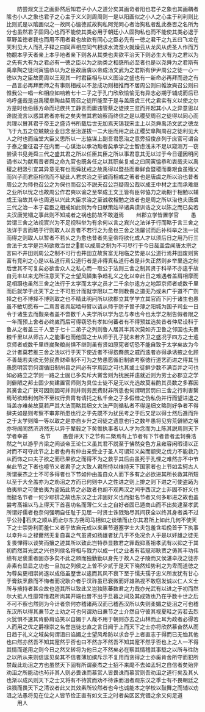 <!-- { "loadSidebar": true } -->
　　防尝观文王之画卦然后知君子小人之道分矣其画竒者阳也君子之象也其画耦者隂也小人之象也君子之心主于义义则周周则一是以阳画似之小人之心主于利利则比比则贰是以隂画似之一故同心恊徳贰故狥私阿党同心者治狥私者乱此泰否之名所为分也虽然君子固同心也而不能使其类必用于朝廷小人固狥私也而不能使其类必退于草野盖徳者我也而用不用者君也故欲有同心之臣必先有一徳之君干之九五曰飞龙在天利见大人而孔子释之曰同声相应同气相求水流湿火就燥云从龙风从虎圣人作而万物覩本乎天者亲上本乎地者亲下则各从其类也夫欲平治天下则必生大有为之君以为之先有大有为之君必有一徳之臣以为之助类之相感所必至者也是以尧舜为之君斯有禹臯陶之徒同寅恊恭以为之臣故唐虞以帝成汤文武为之君斯有伊尹周公之徒一心一徳以为之臣故啇周以王观其一时君臣相与以义图治之盛也有一新命必再拜而逊之有一昌言必再拜而师之有事则相戒以不怠成功则相推而不居周公则曰帷汝奭召公则曰惟我公一唱一和相应如响若七十二子之于孔门欣欣愉愉无有异志必期于辅成而后已呜呼盛哉是岂禹稷臯陶益契周召之徒所能至于是与盖唐虞三代之君实有义以使之尔方是时也伯鲧方命而圮族共工静言而庸违管蔡之徒挟三监而并起其小人之异意思以谗説流言以惑其君者亦有之矣夫惟其君始察而终信之是以稷契周召之徒得以同心而共理以賛其君于帝王之盛诗书所载后世无加焉天锡我宋主上以尧舜禹汤文武之徳龙飞于九五之位兢兢业业日念至治遂拔一二大臣而用之此正稷契臯陶周召之徒利见大人之时也而庙堂大臣又思所以一志恊谋上副吾君愿治之意旁招俊彦列于庶官可谓合于泰之彚征君子在内而一心谋治以承功勲者矣承学之士智虑浅末不足以窥测万一窃尝读书见尧舜三代之盛其君之所以任臣其臣之所以事君意其无以过于今日谨因明问诵书以为献焉昔者舜之命九官也既各任之以其职矣复戒之曰同寅恊恭和衷哉夫以禹稷之相汲引宜其异意无有也而舜犹戒之故禹得以暨益而奏鲜食暨稷而奏艰食虽殛父而兴子而君臣相信而不疑此人君求治之至诚而相戒之著者也是唐虞之所以治也昔者周公之为师也召公之为保也而召公不説夫召公岂疑周公哉以成王中材之主而承难继之业所以忧之也故周公作君奭以谕之至举成王文王皆有臣邻恊力之助期于相勉以辅成王治故其卒也周道以兴此大臣求治之至诚收相勉之效者也是周之所以治也夫唐虞三代之治一本于君臣之相戒如此则为今日献策姑举诸典谟训诰之文以陈之而已矣若夫汉唐党锢之事此则不知戒者之祸也防故不敢道焉
　　州郡立学皆置学官
　　愚尝谓三舍之法视賔兴为不足视科举为有余何以言之宾兴之法详于行而略于言三舍之法详于言而略于行则取人以言者不若行之为愈也三舍之法屡试而后补科举之法一试而得之则取人以暂者不若乆之为愈也昔者先皇帝将欲化成人才以须后日之用乃行三舍法于太学是岂茍欲救当世之而以成周之制为不可尽行于今日哉盖尝闻唐太宗之言曰不井田则周公之制不可行也井田立故贫富无相临之势是以公道行焉井田废则贫富有竞利之心是以私道行焉公道行者是非得真私道行者是非失正然则乡举里选之制后世其不可复矣必欲舍众人之私心而一取公于法则三舍之制其贤于科举不亦逺乎故自元丰以来尤所注意天下之士望风鳞集争趋礼义之化以幸此日之难遇者盖肩相摩而足相蹑也虽然三舍之法行于太学而太学之员才二千余尔逺方之地距京师者或数千里而后就学于此天下之士不可胜计而就学限以二年则教飬之道无乃或未广乎道不广则择之也不博择不博则取之也不精此明问所以欲郡立其学学立其官而下问于诸生也愚虽不敏切愿布一二焉昔者呉起啮母臂以请从师于防子曽子薄之阳城为国子司业一日令于诸生去而觐亲者盖不啻数千人夫学所以学为忠与孝也今也太学之制告假者限之一年而预上舍者必终嵗而后可得窃恐有孝如何蕃者有不得预兹选矣昔者仲尼设科于鲁从之者盖三千人至于七十二弟子之列则鲁人居其半其次莫如齐卫鲁之邻国也夫裹粮千里以从师古人之能事也而他国之士从师于孔子犹未若齐卫之盛况乎四方之士逺京师者或数千里终嵗聚粮尚惧不继则虽有贤如原宪者切恐不能自致于太学矣故为今之计者莫若推三舍之法以行于天下使近者不得抱羇旅之戚而逺者亦得承诱掖之化顾不善哉若夫欲无劳民费财牵制不可为之势愚愿循旧制欲考察徳行道艺而进之得其当愚愿明赏罚何谓循旧制州县之间必有学焉因之可也其或士徒鲜少数不满百并之可也如必路立之学则一路之士固已多矣斥大黉舍则为扰民并逺就近则为劳士必郡立之学则僻陋之邦士固少矣建置官师则为具位士徒不足无以充选故莫若酌其员数之多寡因其黉舍之广狭可因则因可并则并则劳民费财非所患也何谓明赏罚曰三舍之行利害繋焉茍欲趋利何所不至权行贵胄有请托之私千金之子多假借之伪私伪并行而望进退之当盖亦难矣故莫若严其大法而略其细文大法严则循私者不得逞细文略则好争者不得肆夫如是则考察不审非所患也行之于先既不为扰民考之于后又足以得士然后逓而升之于太学则降一等以取之是亦自乡升之司徒之遗意也行之数年愚将见穷荒僻陋之壌亦将訚訚然济济然无以异于辇毂之下矣惟执事者以人才为念而为上陈其説焉则天下学者幸甚
　　名节
　　愚尝评天下之节有二槩焉有上节者有下节者昔者孟轲飬浩然之气以游乎齐梁之间谈帝王论仁义虽其君不説至于怫然变色方且雍容闲暇请以正对而不可夺此节之上者也冉有仲由亲受业于圣人可谓知义矣而颛臾之伐力不能救乃从而饰之曰夫子欲之而已果欲之而得不为之救乎其后由虽死于孔悝之难然亦不中节矣此节之下者也噫节义者君子之大致人君所恃以维持天下国家者也上节如孟轲古人所谓豪杰之士不可多得者也下节如仲由盖自众人而下多有之必欲进其所长救其所短以至于大全盖亦为之劝沮之方而已何则中人之性进之则上排之则下进之可使盗跖为伯夷排之可使伯夷为盗跖此势之必致者也胡不观两汉之间乎西汉之士非固不好义也而挺名节者一何少耶排之故也东汉之士非固好义也而挺名节者又何多耶进之故也盖尝考髙祖以马上得天下首喜功名而薄仁义士之自好者固已遁商山而不出矣逮至孝武所谓好儒者也奈何强明自任耻于见屈一时贤士诛戮殆尽其间获全以终其身者类不过乎公孙石庆之顺从而止尔东方朔司马相如之谈谐而止尔其君所上如此几何不使天下之士崇势利而羞仁义者乎故自元成以来亷节道塞学士大夫包羞含垢俛首于下执事以幸升斗之禄薾然无复自喜之气虽贤如扬雄者犹几于不免况余人乎是以奸雄之徒无复畏惮得以谈笑而攘之迹其所以致此岂特恭显数君之罪哉抑髙祖孝武有以抑之于其初而然耳光武之兴也列侯名将相与戮力以成一代之业者有若冦邓耿贾之俦其丰功伟绩有足褒重者固亦多矣不此之頋而独勤勤以身先于故人之子陵而又侯湛卓茂之徒亦非素有显显之功也一旦加之列侯之上曽不少贰于是天下晓然知势利之为卑而道徳之为尊矣更相崇尚遂以成俗虽歴世以逺而其风不衰下至于懦夫孺子忠义所发犹有甘心于膏鈇烹鼎而不悔者而况耿介者乎汉祚虽已衰微而奸雄熟视不敢窃发诚以仁人义士所与掖持者甚众故也迹其所以致此又岂独陈蕃数君之力哉亦光武有以进之于初而然尔大抵人性靡常惟君所尚其开端也曽不出于旦暮之间及其成效也乃在乎数十世之后不可不察也然则为今计者奈何亦稽诸两汉而已稽西汉所以失则柔媚之徒沮之可也稽东汉所以得其亷节之士劝之可也何谓劝曰亷节之士介然自守彼其视夏畦之劳若去烈火犹惧不速其肯胁肩谄笑以自媚于人哉不用于朝则亦去之山林而止耳为政者必得若人而用之优之爵禄崇之名誉岂徒忠直之言日闻于上而天下之士亦将欣然慕奋然从而日趋于礼义之域矣何谓沮曰谄媚之士望风希防以求合乎上者直志于得而已无恤其他也曰然亦然吾不知其寔然乎否也曰不然亦不然吾不知其寔不然乎否也上之人一不得其情而遂用之则今日之然又转将为他日之不然矣必在察其情稽其事騐之以所与徃防之以所从来则信诞见矣其不信者薄加摈斥示不复用而贪得之士亦奚肯舍所守而犯所禁哉此劝沮之方也虽然天下固有所谓豪杰之士招不来麾不去如孟轲之自信者矣殆非劝沮之所能动也茍非其人则必畏诛而慕赏人皆畏诛而慕赏则吾劝沮之道行矣及其乆也渐以成风则天下之士又将有不待赏而劝不待诛而沮者观东汉之季士有不畏朝廷之诛戮而畏天下之清议者此又其效素所较然者也今也诚能本之学校以鼓舞之而辅以劝沮之法愚将见在位之人皆节俭正直有如文王之时者矣区区党锢之余又何足道
　　用人
